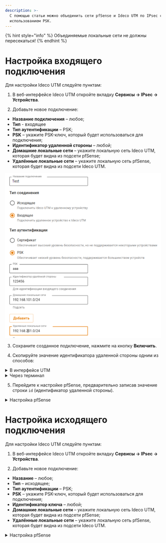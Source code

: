 ```yaml
---
description: >-
  С помощью статьи можно объединить сети pfSense и Ideco UTM по IPsec с
  использованием PSK.
---
```


{% hint style="info" %}
Объединяемые локальные сети не должны пересекаться!
{% endhint %}

# Настройка входящего подключения

Для настройки Ideco UTM следуйте пунктам:

1. В веб-интерфейсе Ideco UTM откройте вкладку **Сервисы -> IPsec -> Устройства**.

2. Добавьте новое подключение:

* **Название подключения** – любое;
* **Тип** - входящее
* **Тип аутентификации** – PSK;
* **PSK** – укажите PSK-ключ, который будет использоваться для подключения;
* **Идентификатор удаленной стороны** – любой;
* **Домашние локальные сети** – укажите локальную сеть Ideco UTM, которая будет видна из подсети pfSense;
* **Удалённые локальные сети** – укажите локальную сеть pfSense, которая будет видна из подсети Ideco UTM.

![](../../../../.gitbook/assets/ipsec-connection-pfsense-to-utm4.png)

3. Сохраните созданное подключение, нажмите на кнопку **Включить**.

4. Скопируйте значение идентификатора удаленной стороны одним из способов:

<details>

<summary>В интерфейсе UTM</summary>

Во вкладке **Сервисы -> IPsec -> Устройства** в строке **Идентификатор удаленной стороны**.

![](../../../../.gitbook/assets/ipsec-connection-pfsense-to-utm5.png)

</details>
<details>

<summary>Через терминал</summary>

На Ideco UTM в папке `/run/ideco-ipsec-backend/strongswan/swanctl/conf.d/` будет сгенерирован конфигурационный файл. Необходимо перейти в консоль и открыть на редактирование файл вида `device_<номер>.conf`. Из этого файла необходимо скопировать значение строки `id`(идентификатор удаленной стороны).

![](../../../../.gitbook/assets/ipsec-connection-pfsense-to-utm1.png) 

</details>

5. Перейдите к настройке pfSense, предварительно записав значение строки `id` (идентификатор удаленной стороны).

<details>

<summary>Настройка pfSense</summary>

Для настройки следуйте пунктам:

1. В веб-интерфейсе pfSense перейдите на вкладку **VPN –> IPsec –> Tunnels**.

2. Добавьте новое подключение:

* **Description** – любое;
* **Key Exchange version** – IKEv2;
* **Internet Protocol** – IPv4;
* **Interface** – выберите внешний интерфейс pfSense, который будет использоваться для подключения к Ideco UTM;
* **Remote Gateway** – IP внешнего интерфейса Ideco UTM;
* **Authentication Method** – Mutual PSK;
* **My identifier и Peer identifier** – сюда вставьте значение строки `id` на Ideco UTM (см. шаг 4 в настройке Ideco UTM);
* **Pre-Shared Key** – вставьте PSK-ключ, который ранее прописывали на Ideco UTM;
* **Encryption Algorithm** используйте следующие параметры:
  1. **Algorithm** - AES256-GCM; 
  2. **Key length** - 128 bit; 
  3. **Hash** - SHA256; 
  4. **DH Group** - Elliptic Curve 25519-256. 

**Для Ideco UTM версии 9** используйте параметры, выбранные на скриншоте ниже:

![](../../../../.gitbook/assets/ipsec-connection-pfsense-to-utm3.png)

![](../../../../.gitbook/assets/ipsec-connection-pfsense-to-utm2.png)

Все остальные значения можно оставить по умолчанию.

3. Сохраните подключение.

4. Нажмите на кнопку **Show Phase 2 Entries** и добавьте новую Phase 2. Здесь укажите:

**Encryption Algorithm**: используйте следующие параметры:

1. **Algorithm** - AES256-GCM; 
2. **Key length** - 128 bit; 
3. **Hash** - SHA256; 
4. **DH Group** - Elliptic Curve 25519-256.

**Для Ideco UTM версии 9** используйте параметры, выбранные на скриншоте ниже:


![](../../../../.gitbook/assets/ipsec-connection-pfsense-to-utm.png)


* **Local Network** – локальную сеть pfSense, которая будет доступна из подсети Ideco UTM.
* **Remote Network** – локальную сеть Ideco UTM, которая будет доступна из подсети pfSense.

Все остальные значения можно оставить по умолчанию.

5. Сохраняем подключение.

6. Разрешаем хождение трафика между локальными сетями pfSense и Ideco UTM в настройках файрвола pfSense (переходим на вкладку **Firewall -> Rules -> IPsec** и создаём два правила, разрешающие хождение трафика между локальными сетями Ideco UTM и pfSense).

Обращаем внимание на раздел файрвола WAN – в нем по умолчанию запрещен входящий трафик из "серых" подсетей, который требуется разрешить.

7. Теперь переходим на вкладку **Status -> IPsec** (там должно появится созданное подключение), нажимаем на кнопку Connect VPN.

Если соединение установить не удалось, следует пересоздать соединение на UTM, указав в поле Идентификатор ключа значение, которое мы указали в My identifier и Peer identifier у pfSense, и попробовать подключиться ещё раз. На стороне pfSense никаких изменений вносить не требуется.

</details>

# Настройка исходящего подключения

Для настройки Ideco UTM следуйте пунктам:

1. В веб-интерфейсе Ideco UTM откройте вкладку **Сервисы -> IPsec -> Устройства**.

2. Добавьте новое подключение:

* **Название** – любое;
* **Тип** – исходящее;
* **Тип аутентификации** – PSK;
* **PSK** – укажите PSK-ключ, который будет использоваться для подключения;
* **Идентификатор ключа** – любой;
* **Домашние локальные сети** – укажите локальную сеть Ideco UTM, которая будет видна из подсети pfSense;
* **Удалённые локальные сети** – укажите локальную сеть pfSense, которая будет видна из подсети Ideco UTM.

<details>

<summary>Настройка pfSense</summary>

Для настройки cледуйте пунктам:

1. В веб-интерфейсе pfSense перейдите на вкладку **VPN > IPsec > Advanced Options** и в поле **Child SA Start Action** выберите параметр **None (Responder Only)**.

2. Добавьте новое подключение:

* **Key Exchange version** – IKEv2;
* **Internet Protocol** – IPv4;
* **Interface** – выберите внешний интерфейс pfSense, который будет использоваться для подключения к Ideco UTM;
* **Remote Gateway** – IP внешнего интерфейса Ideco UTM;
* **Description** – любое;
* **Authentication Method** – Mutual PSK;
* **My identifier** - My ip address;
* **Peer identifier** - KeyID tag. Введите идентификатор удаленной стороны, т.е. Ideco UTM;
* **Pre-Shared Key** – введите PSK-ключ;
* **Encryption Algorithm**:

*   Для **Ideco UTM версии 10.0 и новее** используйте следующие параметры:

      1. **Algorithm** - AES256-GCM;
      2. **Key length** - 128 bit;
      3. **Hash** - SHA256;
      4. **DH Group** - Elliptic Curve 25519-256.

* Для **Ideco UTM версии 9** используйте параметры, выбранные на скриншоте ниже:

![](../../../../.gitbook/assets/aes(v9).png)

3. Сохраните подключение.

4. Нажмите на кнопку **Show Phase 2 Entries** и добавьте новую Phase 2 и укажите следующие значения:

**Encryption Algorithm**:

* **Для Ideco UTM версии 10.0 и новее** используйте следующие параметры:

1. **Algorithm** - AES256-GCM; 
2. **Key length** - 128 bit; 
3. **Hash** - SHA256; 
4. **DH Group** - Elliptic Curve 25519-256;

* **Для Ideco UTM версии 9** используйте параметры, выбранные на скриншоте ниже:

![](../../../../.gitbook/assets/esp(v9).png)

* **Local Network** – локальную сеть pfSense, которая будет доступна из подсети Ideco UTM.
* **Remote Network** – локальную сеть Ideco UTM, которая будет доступна из подсети pfSense.

Все остальные значения можно оставить по умолчанию.

5. Сохраняем подключение.

6. Затем нужно разрешить хождение трафика между локальными сетями pfSense и Ideco UTM в файрвола pfSense (переходим на вкладку **Firewall -> Rules -> IPsec** и создаём два правила, разрешающие хождение трафика между локальными сетями Ideco UTM и pfSense).

7. Обращаем внимание на раздел файрвола **WAN** – в нём по умолчанию запрещён входящий трафик из "серых" подсетей, который требуется разрешить.

8. Теперь переходим на вкладку **Status -> IPsec** (там должно появится созданное подключение), нажимаем на кнопку Connect VPN.

Если соединение установить не удалось, следует пересоздать соединение на UTM, указав в поле **Идентификатор ключа** значение, которое мы указали в My identifier и Peer identifier у pfSense, и попробовать подключиться ещё раз. На стороне pfSense никаких изменений вносить не требуется.

</details>